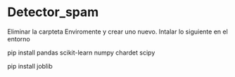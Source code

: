 # Detector_spam

Eliminar la carpteta Enviromente y crear uno nuevo.
Intalar lo siguiente en el entorno 

pip install pandas scikit-learn numpy chardet scipy

pip install joblib
